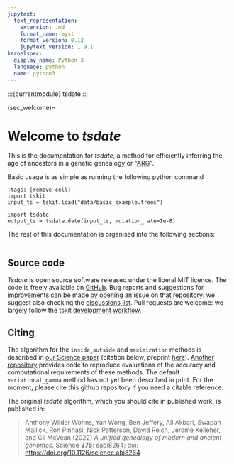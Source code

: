 ```yaml
---
jupytext:
  text_representation:
    extension: .md
    format_name: myst
    format_version: 0.12
    jupytext_version: 1.9.1
kernelspec:
  display_name: Python 3
  language: python
  name: python3
---
```


:::{currentmodule} tsdate
:::

(sec_welcome)=

# Welcome to _tsdate_

This is the documentation for _tsdate_, a method for efficiently inferring the
age of ancestors in a genetic genealogy or "[ARG](https://tskit.dev/tutorials/args.html)".

Basic usage is as simple as running the following python command

```{code-cell} ipython3
:tags: [remove-cell]
import tskit
input_ts = tskit.load("data/basic_example.trees")
```

```{code-cell} ipython3
import tsdate
output_ts = tsdate.date(input_ts, mutation_rate=1e-8)
```

The rest of this documentation is organised into the following sections:

```{tableofcontents}
```

## Source code

_Tsdate_ is open source software released under the liberal MIT licence. The code is
freely available on [GitHub](https://github.com/tskit-dev/tsdate).
Bug reports and suggestions for improvements can be made by opening an issue on that repository:
we suggest also checking the [discussions list](https://github.com/tskit-dev/tsdate/discussions).
Pull requests are welcome: we largely follow the
[tskit development workflow](https://tskit.dev/tskit/docs/latest/development.html#workflow).

## Citing

The algorithm for the `inside_outside` and `maximization` methods is described 
in [our Science paper](https://www.science.org/doi/10.1126/science.abi8264) (citation below,
preprint [here](https://www.biorxiv.org/content/10.1101/2021.02.16.431497v2)).
[Another repository](https://github.com/awohns/unified_genealogy_paper) provides
code to reproduce evaluations of the accuracy and computational requirements of these methods.
The default `variational_gamma` method has not yet been described in print. For the moment,
please cite this github repository if you need a citable reference.

The original _tsdate_ algorithm, which you should cite in published work, is published in:

> Anthony Wilder Wohns, Yan Wong, Ben Jeffery, Ali Akbari, Swapan Mallick, Ron Pinhasi, Nick Patterson, David Reich, Jerome Kelleher, and Gil McVean (2022) *A unified genealogy of modern and ancient genomes*. Science **375**: eabi8264; doi: https://doi.org/10.1126/science.abi8264

